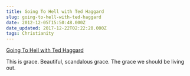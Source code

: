 ```yaml
---
title: Going To Hell with Ted Haggard
slug: going-to-hell-with-ted-haggard
date: 2012-12-05T15:50:48.000Z
date_updated: 2017-12-22T02:22:20.000Z
tags: Christianity
---
```


[Going To Hell with Ted Haggard](http://www.christianitytoday.com/le/2012/december-online-only/going-to-hell-with-ted-haggard.html)

This is grace. Beautiful, scandalous grace. The grace we should be living out.
